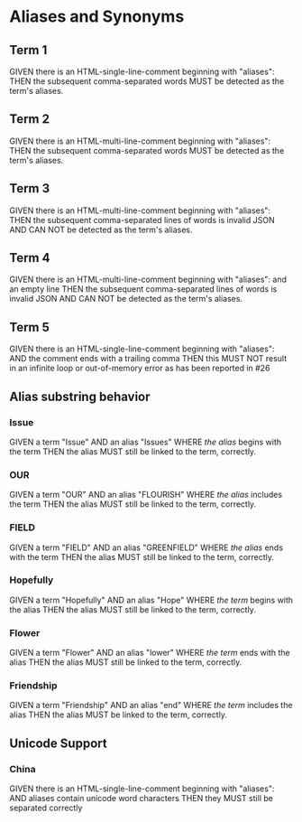 # Aliases and Synonyms

## Term 1
<!--{ "aliases": "T1 Alias1, T1-Alias2, T1.Alias3" }-->
GIVEN there is an HTML-single-line-comment beginning with "aliases": THEN the
subsequent comma-separated words MUST be detected as the term's aliases.

## Term 2
<!--{
"aliases": "T2 Alias1, T2-Alias2, T2.Alias3"
}-->
GIVEN there is an HTML-multi-line-comment beginning with "aliases": THEN the
subsequent comma-separated words MUST be detected as the term's aliases.

## Term 3
<!--
"aliases": "
T3 Alias1,
T3-Alias2,
T3.Alias3"
-->
GIVEN there is an HTML-multi-line-comment beginning with "aliases": THEN the
subsequent comma-separated lines of words is invalid JSON
AND CAN NOT be detected as the term's aliases.

## Term 4
<!--{
"aliases": "

T4 Alias1,
T4-Alias2,
T4.Alias3"
}-->
GIVEN there is an HTML-multi-line-comment beginning with "aliases": and an empty
line THEN the subsequent comma-separated lines of words is invalid JSON
AND CAN NOT be detected as the term's aliases.

## Term 5
<!--{ "aliases": "T5-Alias1, T5-Alias2," }-->
GIVEN there is an HTML-single-line-comment beginning with "aliases":
AND the comment ends with a trailing comma
THEN this MUST NOT result in an infinite loop or out-of-memory error
as has been reported in #26

## Alias substring behavior

### Issue
<!--{ "aliases": "Issues" }-->
GIVEN a term "Issue"
AND an alias "Issues" WHERE *the alias* begins with the term
THEN the alias MUST still be linked to the term, correctly.

### OUR
<!--{ "aliases": "FLOURISH" }-->
GIVEN a term "OUR"
AND an alias "FLOURISH" WHERE *the alias* includes the term
THEN the alias MUST still be linked to the term, correctly.

### FIELD
<!--{ "aliases": "GREENFIELD" }-->
GIVEN a term "FIELD"
AND an alias "GREENFIELD" WHERE *the alias* ends with the term
THEN the alias MUST still be linked to the term, correctly.

### Hopefully
<!--{ "aliases": "Hope" }-->
GIVEN a term "Hopefully"
AND an alias "Hope" WHERE *the term* begins with the alias
THEN the alias MUST still be linked to the term, correctly.

### Flower
<!--{ "aliases": "lower" }-->
GIVEN a term "Flower"
AND an alias "lower" WHERE *the term* ends with the alias
THEN the alias MUST still be linked to the term, correctly.

### Friendship
<!--{ "aliases": "end" }-->
GIVEN a term "Friendship"
AND an alias "end" WHERE *the term* includes the alias
THEN the alias MUST be linked to the term, correctly.


## Unicode Support

### China
<!--{ "aliases": "中国zhōngguó, zhōngguó中国, 中zhōngguó国, zhōng中国guó" }-->
GIVEN there is an HTML-single-line-comment beginning with "aliases":
AND aliases contain unicode word characters
THEN they MUST still be separated correctly
